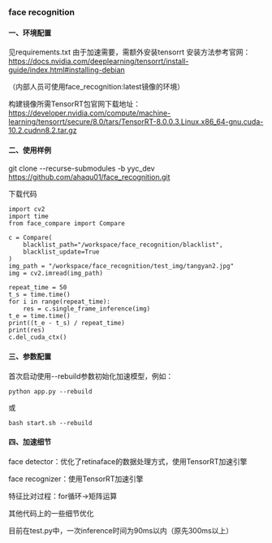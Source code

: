 ### face recognition

#### 一、环境配置
见requirements.txt
由于加速需要，需额外安装tensorrt
安装方法参考官网：
https://docs.nvidia.com/deeplearning/tensorrt/install-guide/index.html#installing-debian

（内部人员可使用face_recognition:latest镜像的环境）

构建镜像所需TensorRT包官网下载地址：https://developer.nvidia.com/compute/machine-learning/tensorrt/secure/8.0/tars/TensorRT-8.0.0.3.Linux.x86_64-gnu.cuda-10.2.cudnn8.2.tar.gz

#### 二、使用样例

git clone --recurse-submodules  -b yyc_dev  https://github.com/ahaqu01/face_recognition.git

下载代码

    import cv2
    import time
    from face_compare import Compare
    
    c = Compare(
        blacklist_path="/workspace/face_recognition/blacklist",
        blacklist_update=True
    )
    img_path = "/workspace/face_recognition/test_img/tangyan2.jpg"
    img = cv2.imread(img_path)
    
    repeat_time = 50
    t_s = time.time()
    for i in range(repeat_time):
        res = c.single_frame_inference(img)
    t_e = time.time()
    print((t_e - t_s) / repeat_time)
    print(res)
    c.del_cuda_ctx()

#### 三、参数配置
首次启动使用--rebuild参数初始化加速模型，例如：

```
python app.py --rebuild
```

或

```
bash start.sh --rebuild
```

#### 四、加速细节
face detector：优化了retinaface的数据处理方式，使用TensorRT加速引擎

face recognizer：使用TensorRT加速引擎

特征比对过程：for循环->矩阵运算

其他代码上的一些细节优化

目前在test.py中，一次inference时间为90ms以内（原先300ms以上）

